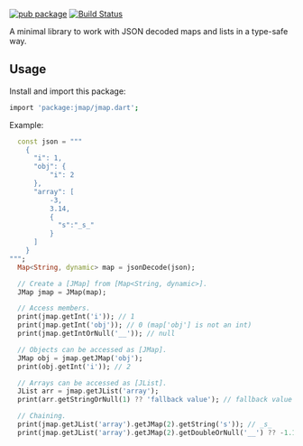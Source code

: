[![pub package](https://img.shields.io/pub/v/jmap.svg)](https://pub.dev/packages/jmap)
[![Build Status](https://github.com/mgenware/jmap/workflows/Build/badge.svg)](https://github.com/mgenware/jmap/actions)

A minimal library to work with JSON decoded maps and lists in a type-safe way.

## Usage

Install and import this package:

```sh
import 'package:jmap/jmap.dart';
```

Example:

```dart
  const json = """
    {
      "i": 1,
      "obj": {
          "i": 2
      },
      "array": [
          -3,
          3.14,
          {
            "s":"_s_"
          }
      ]
    }
""";
  Map<String, dynamic> map = jsonDecode(json);

  // Create a [JMap] from [Map<String, dynamic>].
  JMap jmap = JMap(map);

  // Access members.
  print(jmap.getInt('i')); // 1
  print(jmap.getInt('obj')); // 0 (map['obj'] is not an int)
  print(jmap.getIntOrNull('__')); // null

  // Objects can be accessed as [JMap].
  JMap obj = jmap.getJMap('obj');
  print(obj.getInt('i')); // 2

  // Arrays can be accessed as [JList].
  JList arr = jmap.getJList('array');
  print(arr.getStringOrNull(1) ?? 'fallback value'); // fallback value

  // Chaining.
  print(jmap.getJList('array').getJMap(2).getString('s')); // _s_
  print(jmap.getJList('array').getJMap(2).getDoubleOrNull('__') ?? -1.1); // -1.1
```
